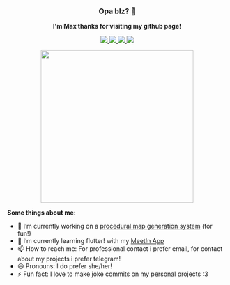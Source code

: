 <h3 align='center'> Opa blz? 👋 </h3>

<p align='center'><b>I'm Max thanks for visiting my github page!</b></p>

<p align='center'>
  <a href="https://www.linkedin.com/in/maxiin/" target="_blank">
    <img src="https://img.shields.io/badge/linkedin-%230077B5.svg?&style=for-the-badge&logo=linkedin&logoColor=white" />
  </a>
  <a href="https://maxiin.github.io" target="_blank">
    <img src="https://img.shields.io/badge/Website-%234285F4.svg?&style=for-the-badge&logo=google-chrome&logoColor=white" />
  </a>
  <a href="mailto:raranmariano@hotmail.com" target="_blank">
    <img src="https://img.shields.io/badge/Email-%23D14836.svg?&style=for-the-badge&logo=gmail&logoColor=white" />
  </a>
  <a href="https://t.me/tigrinha" target="_blank">
    <img src="https://img.shields.io/badge/Telegram-%230088cc.svg?&style=for-the-badge&logo=telegram&logoColor=white" />
  </a>
</p>

<p align='center'>
  <a href="#"><img src="https://github-readme-stats.vercel.app/api/top-langs/?username=maxiin&show_icons=true&count_private=true&layout=compact" width="350"></a>
</p>

**Some things about me:**
- 🔭 I’m currently working on a <a href="https://github.com/maxiin/MapMakingExperiments" target="_blank">procedural map generation system</a> (for fun!)
- 🌱 I’m currently learning flutter! with my <a href="https://github.com/maxiin/MeetIn" target="_blank">MeetIn App</a>
- 📫 How to reach me: For professional contact i prefer email, for contact about my projects i prefer telegram!
- 😄 Pronouns: I do prefer she/her!
- ⚡ Fun fact: I love to make joke commits on my personal projects :3

<!--
**maxiin/maxiin** is a ✨ _special_ ✨ repository because its `README.md` (this file) appears on your GitHub profile.

Here are some ideas to get you started:

- 🔭 I’m currently working on ...
- 🌱 I’m currently learning ...
- 👯 I’m looking to collaborate on ...
- 🤔 I’m looking for help with ...
- 💬 Ask me about ...
- 📫 How to reach me: ...
- 😄 Pronouns: ...
- ⚡ Fun fact: ...
-->
